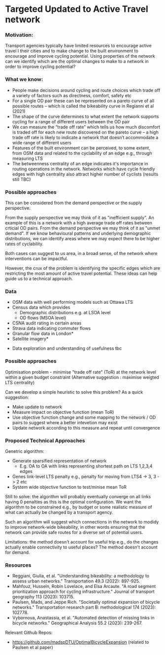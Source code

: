 # Targeted Updated to Active Travel network

### Motivation:
Transport agencies typically have limited resources to encourage active travel I their cities and to make change to the built environment to encourage and improve cycling potential. Using properties of the network can we identify which are the optimal changes to make to a network in order to improve cycling potential?

### What we know:
- People make decisions around cycling and route choices which trade off a variety of factors such as directness, comfort, safety etc
- For a single OD pair these can be represented on a pareto curve of all possible routes – which is called the bikeability curve in Regianni et al (2021)
- The shape of the curve determines to what extent the network supports cycling for a range of different users between the OD pair
- We can measure the “trade off rate” which tells us how much discomfort is traded off for each new route discovered on the pareto curve – a high trade off rate is likely to indicate a network that doesn’t accommodate a wide range of different users
- Features of the built environment can be perceived, to some extent, from OSM data and related to the cyclability of an edge e.g., through measuring LTS
- The betweenness centrality of an edge indicates it's importance in routing operations in the network. Networks which have cycle friendly edges with high centrality also attract higher number of cyclists (results still TBC)

### Possible approaches

This can be considered from the demand perspective or the supply perspective.

From the supply perspective we may think of it as "inefficient supply". An example of this is a network with a high average trade off rates between crticial OD pairs.
From the demand perspective we may think of it as "unmet demand". If we know behavioural patterns and underlying demographic distributions, we can identify areas where we may expect there to be higher rates of cyclability.

Both cases can suggest to us area, in a broad sense, of the network where interventions can be impactful.

However, the crux of the problem is identifying the specific edges which are restricting the most amount of active travel potential. These ideas can help guide us to a technical approach.

### Data

- OSM data with well performing models such as Ottawa LTS
- Census data which provides
  - Demographic distributions e.g. at LSOA level
  - OD flows (MSOA level)
- CSNA audit rating in certain areas
- Strava data indicating commuter flows
- Granular flow data in London*
- Satellite imagery*

* Data exploration and understanding of usefulness tbc

### Possible approaches

Optimisation problem - minimise "trade off rate" (ToR) at the network level within a given budget constraint
(Alternative suggestion : maximise weigted LTS centrality)

Can we develop a simple heuristic to solve this problem? As a quick suggestion:
- Make update to network
- Measure impact on objective function (mean ToR)
- Use objective function change and some mapping to the network / OD pairs to suggest where a better intevetion may exist
- Update network according to this measure and repeat until convergence

### Proposed Technical Approaches

Genetric algorithm:
- Generate sparsified representation of network
  - E.g. OA to OA with links representing shortest path on LTS 1,2,3,4 edges
- Genes link-level LTS penalty e.g., penalty for moving from LTS4 -> 3, 3 -> 2 etc
- System wide objective function to test/minise mean ToR

Still to solve: the algorithm will probably eventually converge on all links having 0 penalties as this is the optimal configuration. We want the algorithm to be constrained e.g., by budget or some realistic measure of what can actually be changed by a transport agency.

Such an algorithm will suggest which connections in the network to modidy to improve network-wide bikeability, in other words ensuring that the network can provide safe routes for a diverse set of potential users.

Limitations: the method doesn't account for useful trip e.g., do the changes actually enable connectivity to useful places? The method doesn't account for demand.

### Resources

* Reggiani, Giulia, et al. "Understanding bikeability: a methodology to assess urban networks." Transportation 49.3 (2022): 897-925.
* Mahfouz, Hussein, Robin Lovelace, and Elsa Arcaute. "A road segment prioritization approach for cycling infrastructure." Journal of transport geography 113 (2023): 103715.
* Paulsen, Mads, and Jeppe Rich. "Societally optimal expansion of bicycle networks." Transportation research part B: methodological 174 (2023): 102778.
* Vybornova, Anastassia, et al. "Automated detection of missing links in bicycle networks." Geographical Analysis 55.2 (2023): 239-267.

Relevant Github Repos:
* https://github.com/madspDTU/OptimalBicycleExpansion (related to Paulsen et al paper)

